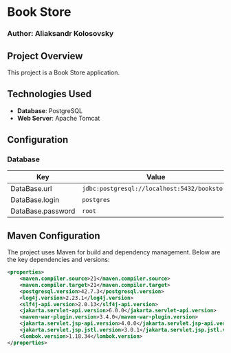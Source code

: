 # Book Store

### Author: Aliaksandr Kolosovsky

## Project Overview

This project is a Book Store application.

## Technologies Used

- **Database**: PostgreSQL
- **Web Server**: Apache Tomcat

## Configuration

### Database

| Key                    | Value                                            |
| ---------------------- | ------------------------------------------------ |
| DataBase.url           | `jdbc:postgresql://localhost:5432/bookstore`   |
| DataBase.login         | `postgres`                                      |
| DataBase.password      | `root`                                          |

## Maven Configuration

The project uses Maven for build and dependency management. Below are the key dependencies and versions:

```xml
<properties>
    <maven.compiler.source>21</maven.compiler.source>
    <maven.compiler.target>21</maven.compiler.target>
    <postgresql.version>42.7.3</postgresql.version>
    <log4j.version>2.23.1</log4j.version>
    <slf4j-api.version>2.0.13</slf4j-api.version>
    <jakarta.servlet-api.version>6.0.0</jakarta.servlet-api.version>
    <maven-war-plugin.version>3.4.0</maven-war-plugin.version>
    <jakarta.servlet.jsp-api.version>4.0.0</jakarta.servlet.jsp-api.version>
    <jakarta.servlet.jsp.jstl.version>3.0.1</jakarta.servlet.jsp.jstl.version>
    <lombok.version>1.18.34</lombok.version>
</properties>
